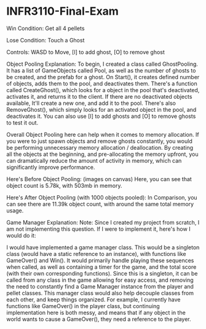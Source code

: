# INFR3110-Final-Exam
Win Condition: Get all 4 pellets

Lose Condition: Touch a Ghost

Controls: WASD to Move, [I] to add ghost, [O] to remove ghost



Object Pooling Explanation:
To begin, I created a class called GhostPooling. It has a list of GameObjects called Pool, as well as the number of ghosts to be created, and the prefab for a ghost. On Start(), it creates defined number of objects, adds them to the pool, and deactivates them.
There's a function called CreateGhost(), which looks for a object in the pool that's deactivated, activates it, and returns it to the client. If there are no deactivated objects available, It'll create a new one, and add it to the pool. There's also RemoveGhost(), which simply looks for an activated object in the pool, and deactivates it. You can also use [I] to add ghosts and [O] to remove ghosts to test it out.


Overall Object Pooling here can help when it comes to memory allocation. If you were to just spawn objects and remove ghosts constantly, you would be performing unnecessary memory allocation / deallocation. By creating all the objects at the beginning, and pre-allocating the memory upfront, you can dramatically reduce the amount of activity in memory, which can significantly improve performance.

Here's Before Object Pooling: (images on canvas)
Here, you can see that object count is 5.78k, with 503mb in memory.

Here's After Object Pooling (with 1000 objects pooled):
In Comparison, you can see there are 11.39k object count, with around the same total memory usage.

Game Manager Explanation:
Note: Since I created my project from scratch, I am not implementing this question. If I were to implement it, here's how I would do it:

I would have implemented a game manager class. This would be a singleton class (would have a static reference to an instance), with functions like GameOver() and Win(). It would primarily handle playing these sequences when called, as well as containing a timer for the game, and the total score (with their own corresponding functions). Since this is a singleton, it can be called from any class in the game allowing for easy access, and removing the need to constantly find a Game Manager instance from the player and pellet classes. This manager class would also help decouple classes from each other, and keep things organized. For example, I currently have functions like GameOver() in the player class, but continuing implementation here is both messy, and means that if any object in the world wants to cause a GameOver(), they need a reference to the player.
